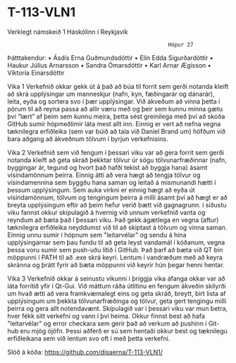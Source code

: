 # T-113-VLN1
Verklegt námskeið 1
Háskólinn í Reykjavík

                                                       Hópur 27

Þátttakendur:
  •	Ásdís Erna Guðmundsdóttir
  •	Elín Edda Sigurðardóttir
  •	Haukur Júlíus Arnarsson
  •	Sandra Ómarsdóttir
  •	Karl Arnar Ægisson
  •	Viktoría Einarsdóttir


Vika 1
Verkefnið okkar gekk út á það að búa til forrit sem gerði notanda kleift að skrá upplýsingar um manneskjur (nafn, kyn, fæðingarár og dánarár), leita, eyða og sortera svo í þær upplýsingar.
Við ákveðum að vinna þetta í pörum til að reyna passa að allir væru með og þeir sem kunnu minna gætu því “lært” af þeim sem kunnu meira,
þetta sést greinilega með því að skoða GitHub sumir hópmeðlimir láta mest allt inn.
Einnig er vert að nefna vegna tæknilegra erfiðleika (sem var búið að tala við Daníel Brand um) höfðum við bara aðgang að ákveðnum tölvum í byrjun verkefnisins.

Vika 2
Verkefnið sem við fengum í þessari viku var að gera forrit sem gerði notanda kleift að geta skráð þekktar tölvur úr sögu tölvunarfræðinnar (nafn, byggingar ár, tegund og hvort það hafði tekist að byggja hana) ásamt vísindamönnum þeirra. Einnig átti að vera hægt að tengja tölvur og vísindamennina sem byggðu hana saman og leitað á mismunandi hætti í þessum upplýsingum.
Sem auka virkni er einnig hægt að eyða út vísindamönnum, tölvum og tengingum þeirra á milli ásamt því að hægt er að breyta upplýsingum eftir að þeim hefur verið bætt við gagnagrunn.
í síðustu viku fannst okkur skipulagið á hvernig við unnum verkefnið vanta og reyndum að bæta það í þessari viku. Það gekk ágætlega en vegna (aftur) tæknilegra erfiðleika neyddumst við til að skiptast á tölvum og vinna saman. Einnig unnu sumir í hópnum sem  "leitarvélar" og sendu á hina upplýsingarnar sem þau fundu til að geta leyst vandamál í kóðanum, vegna þessa voru sumir sem push-uðu lítið í GitHub.
Það þarf að bæta við QT bin möppunni í PATH til að .exe skrá keyri. Lentum í vandræðum með að keyra skránna og þrátt fyrir að bæta möppunni við keyrir hún þegar henni hentar.

Vika 3
Verkefnið okkar á seinustu vikunni í þriggja vika áfanga okkar var að láta forritið yfir í Qt-Gui. Við máttum ráða útlitinu en fengum ákveðin skilyrði um hvað ætti að vera framkvæmalegt eins og geta skráð, breytt, birt lista af upplýsingum um þekkta tölvunarfræðinga og tölvur, geta gert tengingu milli þeirra og gera allt notendavænt. 
Skipulagið var í þessari viku var mun betra, hver fékk sitt verkefni og vann í því heima. Okkur finnst best að hafa "leitarvélar" og error checkara sem gerir það að verkum að pushinn í Git-hub eru mjög ójöfn. Þessi aðferð er sú sem hentaði okkur best og tæknilegu erfiðleikana sem við lentum svo oft í með þetta verkefni. 

Slóð á kóða: https://github.com/disaerna/T-113-VLN1/
